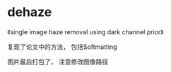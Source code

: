 # dehaze
《single image haze removal using dark channel prior》

 复现了论文中的方法， 包括Softmatting
 
 图片最后打包了， 注意修改图像路径

